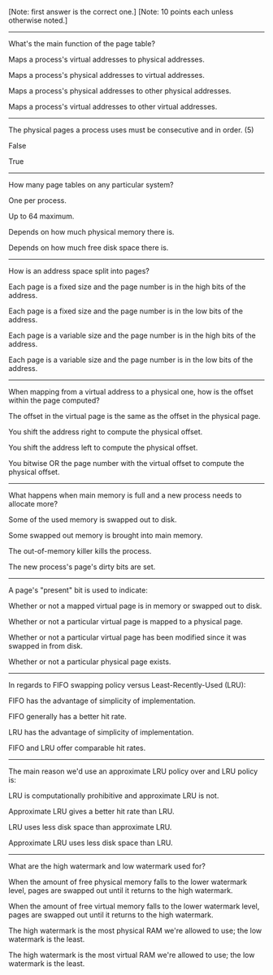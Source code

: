 [Note: first answer is the correct one.]
[Note: 10 points each unless otherwise noted.]

---

What's the main function of the page table?

Maps a process's virtual addresses to physical addresses.

Maps a process's physical addresses to virtual addresses.

Maps a process's physical addresses to other physical addresses.

Maps a process's virtual addresses to other virtual addresses.

---

The physical pages a process uses must be consecutive and in order. (5)

False

True

---

How many page tables on any particular system?

One per process.

Up to 64 maximum.

Depends on how much physical memory there is.

Depends on how much free disk space there is.

---

How is an address space split into pages?

Each page is a fixed size and the page number is in the high bits of the address.

Each page is a fixed size and the page number is in the low bits of the address.

Each page is a variable size and the page number is in the high bits of the address.

Each page is a variable size and the page number is in the low bits of the address.

---

When mapping from a virtual address to a physical one, how is the offset within the page computed?

The offset in the virtual page is the same as the offset in the physical page.

You shift the address right to compute the physical offset.

You shift the address left to compute the physical offset.

You bitwise OR the page number with the virtual offset to compute the physical offset.

---

What happens when main memory is full and a new process needs to allocate more?

Some of the used memory is swapped out to disk.

Some swapped out memory is brought into main memory.

The out-of-memory killer kills the process.

The new process's page's dirty bits are set.

---

A page's "present" bit is used to indicate:

Whether or not a mapped virtual page is in memory or swapped out to disk.

Whether or not a particular virtual page is mapped to a physical page.

Whether or not a particular virtual page has been modified since it was swapped in from disk.

Whether or not a particular physical page exists.

---

In regards to FIFO swapping policy versus Least-Recently-Used (LRU):

FIFO has the advantage of simplicity of implementation.

FIFO generally has a better hit rate.

LRU has the advantage of simplicity of implementation.

FIFO and LRU offer comparable hit rates.

---

The main reason we'd use an approximate LRU policy over and LRU policy is:

LRU is computationally prohibitive and approximate LRU is not.

Approximate LRU gives a better hit rate than LRU.

LRU uses less disk space than approximate LRU.

Approximate LRU uses less disk space than LRU.

---

What are the high watermark and low watermark used for?

When the amount of free physical memory falls to the lower watermark level, pages are swapped out until it returns to the high watermark.

When the amount of free virtual memory falls to the lower watermark level, pages are swapped out until it returns to the high watermark.

The high watermark is the most physical RAM we're allowed to use; the low watermark is the least.

The high watermark is the most virtual RAM we're allowed to use; the low watermark is the least.
